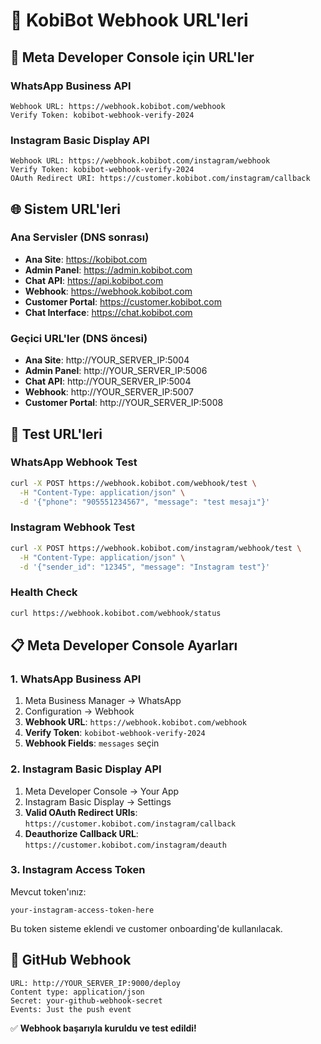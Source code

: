 # 🔗 KobiBot Webhook URL'leri

## 📱 Meta Developer Console için URL'ler

### WhatsApp Business API
```
Webhook URL: https://webhook.kobibot.com/webhook
Verify Token: kobibot-webhook-verify-2024
```

### Instagram Basic Display API
```
Webhook URL: https://webhook.kobibot.com/instagram/webhook
Verify Token: kobibot-webhook-verify-2024
OAuth Redirect URI: https://customer.kobibot.com/instagram/callback
```

## 🌐 Sistem URL'leri

### Ana Servisler (DNS sonrası)
- **Ana Site**: https://kobibot.com
- **Admin Panel**: https://admin.kobibot.com
- **Chat API**: https://api.kobibot.com
- **Webhook**: https://webhook.kobibot.com
- **Customer Portal**: https://customer.kobibot.com
- **Chat Interface**: https://chat.kobibot.com

### Geçici URL'ler (DNS öncesi)
- **Ana Site**: http://YOUR_SERVER_IP:5004
- **Admin Panel**: http://YOUR_SERVER_IP:5006
- **Chat API**: http://YOUR_SERVER_IP:5004
- **Webhook**: http://YOUR_SERVER_IP:5007
- **Customer Portal**: http://YOUR_SERVER_IP:5008

## 🧪 Test URL'leri

### WhatsApp Webhook Test
```bash
curl -X POST https://webhook.kobibot.com/webhook/test \
  -H "Content-Type: application/json" \
  -d '{"phone": "905551234567", "message": "test mesajı"}'
```

### Instagram Webhook Test
```bash
curl -X POST https://webhook.kobibot.com/instagram/webhook/test \
  -H "Content-Type: application/json" \
  -d '{"sender_id": "12345", "message": "Instagram test"}'
```

### Health Check
```bash
curl https://webhook.kobibot.com/webhook/status
```

## 📋 Meta Developer Console Ayarları

### 1. WhatsApp Business API
1. Meta Business Manager → WhatsApp
2. Configuration → Webhook
3. **Webhook URL**: `https://webhook.kobibot.com/webhook`
4. **Verify Token**: `kobibot-webhook-verify-2024`
5. **Webhook Fields**: `messages` seçin

### 2. Instagram Basic Display API
1. Meta Developer Console → Your App
2. Instagram Basic Display → Settings
3. **Valid OAuth Redirect URIs**: `https://customer.kobibot.com/instagram/callback`
4. **Deauthorize Callback URL**: `https://customer.kobibot.com/instagram/deauth`

### 3. Instagram Access Token
Mevcut token'ınız:
```
your-instagram-access-token-here
```

Bu token sisteme eklendi ve customer onboarding'de kullanılacak.

## 🔄 GitHub Webhook
```
URL: http://YOUR_SERVER_IP:9000/deploy
Content type: application/json
Secret: your-github-webhook-secret
Events: Just the push event
```

✅ **Webhook başarıyla kuruldu ve test edildi!**